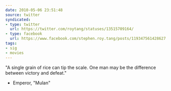 ```yaml
---
date: 2010-05-06 23:51:48
source: twitter
syndicated:
- type: twitter
  url: https://twitter.com/roytang/statuses/13515709164/
- type: facebook
  url: https://www.facebook.com/stephen.roy.tang/posts/119347561428627
tags:
- sig
- movies
---
```


"A single grain of rice can tip the scale. One man may be the difference between victory and defeat." 

- Emperor, "Mulan"